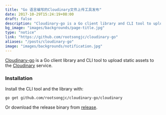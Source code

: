 ```yaml
---
title: "Go 语言编写的Cloudinary文件上传工具发布"
date: 2017-10-29T15:24:19+08:00
draft: false
description: "Cloudinary-go is a Go client library and CLI tool to upload static assets to Cloudinary service"
bg_image: "images/backgrounds/page-title.jpg"
type: "notice"
link: "https://github.com/rootsongjc/cloudinary-go"
aliases: "/posts/cloudinary-go"
image: "images/backgrounds/notification.jpg"
---
```


[Cloudinary-go](https://github.com/rootsongjc/cloudinary-go) is a Go client library and CLI tool to upload static assets to the [Cloudinary](http://www.cloudinary.com) service.

### Installation

Install the CLI tool and the library with:

```bash
go get github.com/rootsongjc/cloudinary-go/cloudinary
```

Or download the release binary from [release](https://github.com/rootsongjc/cloudinary-go/releases).